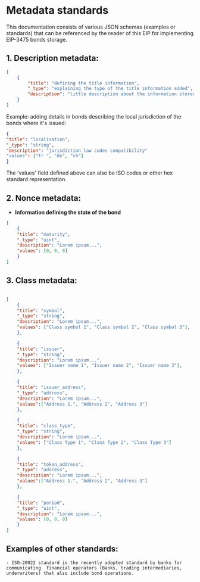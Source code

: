 # Metadata  standards


This documentation consists of various JSON schemas (examples or standards) that can be referenced by the reader of this EIP for implementing EIP-3475 bonds storage.

## 1. Description metadata:

```json 
[
    {
        "title": "defining the title information",
        "_type": "explaining the type of the title information added",
        "description": "little description about the information stored in  the bond",
    }
]
```

Example: adding details in bonds describing the local jurisdiction of the bonds where it's issued:

```json
{
"title": "localisation",
"_type": "string",
"description": "jurisdiction law codes compatibility"
"values": ["fr ", "de", "ch"]
}
```
The 'values' field defined above  can also be ISO codes or other hex standard representation.
## 2. Nonce metadata:

- **Information defining the state of the bond**

```json
[	
	{	
	"title": "maturity",
	"_type": "uint",
	"description": "Lorem ipsum...",
	"values": [0, 0, 0]
	}
]
```


## 3. Class metadata:

```json

[ 
	{	
	"title": "symbol",
	"_type": "string",
	"description": "Lorem ipsum...",
	"values": ["Class symbol 1", "Class symbol 2", "Class symbol 3"],
	},

	{	
	"title": "issuer",
	"_type": "string",
	"description": "Lorem ipsum...",
	"values": ["Issuer name 1", "Issuer name 2", "Issuer name 3"],
	},

	{	
	"title": "issuer_address",
	"_type": "address",
	"description": "Lorem ipsum...",
	"values":["Address 1.", "Address 2", "Address 3"]
	},

	{	
	"title": "class_type",
	"_type": "string",
	"description": "Lorem ipsum...",
	"values": ["Class Type 1", "Class Type 2", "Class Type 3"]
	},

	{	
	"title": "token_address",
	"_type": "address",
	"description": "Lorem ipsum...",
	"values":["Address 1.", "Address 2", "Address 3"]
	},

	{	
	"title": "period",
	"_type": "uint",
	"description": "Lorem ipsum...",
	"values": [0, 0, 0]
	}
]
```
## Examples of other standards:
    - ISO-20022 standard is the recently adopted standard by banks for communicating  financial operators (Banks, trading intermediaries, underwriters) that also include bond operations. 
